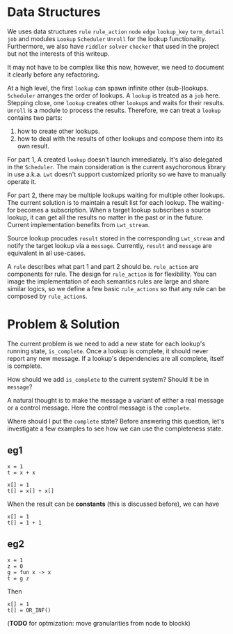 # Data Structures

We uses data structures `rule` `rule_action` `node` `edge` `lookup_key` `term_detail` `job` and modules `Lookup` `Scheduler` `Unroll` for the lookup functionality. Furthermore, we also have `riddler` `solver` `checker` that used in the project but not the interests of this writeup.

It may not have to be complex like this now, however, we need to document it clearly before any refactoring.

At a high level, the first `lookup` can spawn infinite other (sub-)lookups. `Scheduler` arranges the order of lookups. A `lookup` is treated as a `job` here. Stepping close, one `lookup` creates other `lookup`s and waits for their results. `Unroll` is a module to process the results. Therefore, we can treat a `lookup` contains two parts:

1. how to create other lookups.
2. how to deal with the results of other lookups and compose them into its own result.

For part 1, A created `lookup` doesn't launch immediately. It's also delegated in the `Scheduler`. The main consideration is the current asychoronous library in use a.k.a. `Lwt` doesn't support customized priority so we have to manually operate it.

For part 2, there may be multiple lookups waiting for multiple other lookups. The current solution is to maintain a result list for each lookup. The waiting-for becomes a subscription. When a target lookup subscribes a source lookup, it can get all the results no matter in the past or in the future. Current implementation benefits from `Lwt_stream`.

Source lookup procudes `result` stored in the corresponding `Lwt_stream` and notify the target lookup via a `message`. Currently, `result` and `message` are equivalent in all use-cases.

A `rule` describes what part 1 and part 2 should be. `rule_action` are components for rule. The design for `rule_action` is for flexibility. You can image the implementation of each semantics rules are large and share similar logics, so we define a few basic `rule_actions` so that any rule can be composed by `rule_action`s.

# Problem & Solution

The current problem is we need to add a new state for each lookup's running state, `is_complete`. Once a lookup is complete, it should never report any new message. If a lookup's dependencies are all complete, itself is complete.

How should we add `is_complete` to the current system? Should it be in `message`?

A natural thought is to make the message a variant of either a real message or a control message. Here the control message is the `complete`.

Where should I put the `complete` state? Before answering this question, let's investigate a few examples to see how we can use the completeness state.

## eg1

```jil
x = 1
t = x + x
```

```phis
x[] = 1
t[] = x[] + x[]
```

When the result can be **constants** (this is discussed before), we can have

```phis
x[] = 1
t[] = 1 + 1
```

## eg2

```jil
x = 1
z = 0
g = fun x -> x
t = g z
```

Then

```phi
x[] = 1
t[] = OR_INF()
```

(**TODO** for optmization: move granularities from node to blockk)

